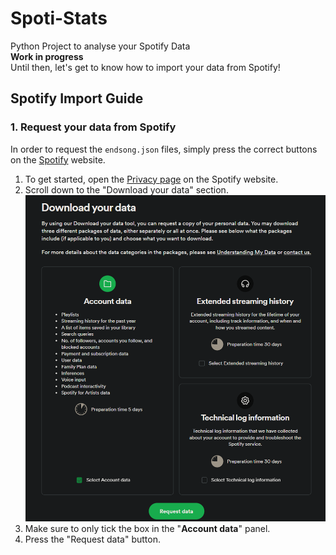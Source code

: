 # Spoti-Stats
 Python Project to analyse your Spotify Data<br>
 **Work in progress**<br>
 Until then, let's get to know how to import your data from Spotify!

 ## Spotify Import Guide
 ### **1. Request your data from Spotify**<br>
 In order to request the ```endsong.json``` files, simply press the correct buttons on the [Spotify](https://open.spotify.com/) website.
   1.  To get started, open the [Privacy page](https://www.spotify.com/account/privacy/) on the Spotify website.
   2.  Scroll down to the "Download your data" section.
   ![preview](step-1.png)
   3.  Make sure to only tick the box in the "**Account data**" panel. 
   4.  Press the "Request data" button.

